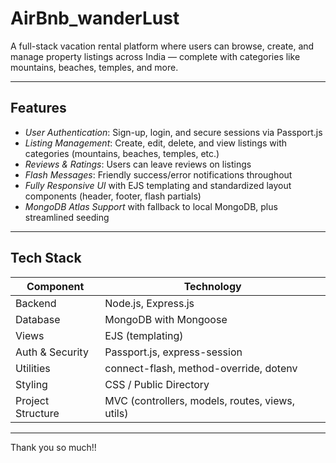 # AirBnb_wanderLust

A full-stack vacation rental platform where users can browse, create, and manage property listings across India — complete with categories like mountains, beaches, temples, and more.

---

##  Features

- *User Authentication*: Sign-up, login, and secure sessions via Passport.js  
- *Listing Management*: Create, edit, delete, and view listings with categories (mountains, beaches, temples, etc.)  
- *Reviews & Ratings*: Users can leave reviews on listings  
- *Flash Messages*: Friendly success/error notifications throughout  
- *Fully Responsive UI* with EJS templating and standardized layout components (header, footer, flash partials)  
- *MongoDB Atlas Support* with fallback to local MongoDB, plus streamlined seeding

---

##  Tech Stack

| Component         | Technology            |
|------------------|-----------------------|
| Backend          | Node.js, Express.js   |
| Database         | MongoDB with Mongoose |
| Views            | EJS (templating)      |
| Auth & Security  | Passport.js, express-session |
| Utilities        | connect-flash, method-override, dotenv |
| Styling          | CSS / Public Directory |
| Project Structure| MVC (controllers, models, routes, views, utils) |

---
Thank you so much!!
